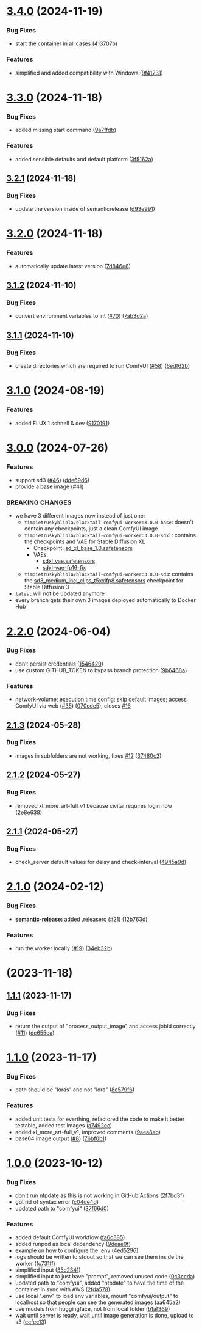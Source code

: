 # [3.4.0](https://github.com/blib-la/blacktail-comfyui-worker/compare/3.3.0...3.4.0) (2024-11-19)

### Bug Fixes

- start the container in all cases ([413707b](https://github.com/blib-la/blacktail-comfyui-worker/commit/413707bf130eb736afd682adac8b37fa64a5c9a4))

### Features

- simplified and added compatibility with Windows ([9f41231](https://github.com/blib-la/blacktail-comfyui-worker/commit/9f412316a743f0539981b408c1ccd0692cff5c82))

# [3.3.0](https://github.com/blib-la/blacktail-comfyui-worker/compare/3.2.1...3.3.0) (2024-11-18)

### Bug Fixes

- added missing start command ([9a7ffdb](https://github.com/blib-la/blacktail-comfyui-worker/commit/9a7ffdb078d2f75194c86ed0b8c2d027592e52c3))

### Features

- added sensible defaults and default platform ([3f5162a](https://github.com/blib-la/blacktail-comfyui-worker/commit/3f5162af85ee7d0002ad65a7e324c3850e00a229))

## [3.2.1](https://github.com/blib-la/blacktail-comfyui-worker/compare/3.2.0...3.2.1) (2024-11-18)

### Bug Fixes

- update the version inside of semanticrelease ([d93e991](https://github.com/blib-la/blacktail-comfyui-worker/commit/d93e991b82251d62500e20c367a087d22d58b20a))

# [3.2.0](https://github.com/blib-la/blacktail-comfyui-worker/compare/3.1.2...3.2.0) (2024-11-18)

### Features

- automatically update latest version ([7d846e8](https://github.com/blib-la/blacktail-comfyui-worker/commit/7d846e8ca3edcea869db3e680f0b423b8a98cc4c))

## [3.1.2](https://github.com/blib-la/blacktail-comfyui-worker/compare/3.1.1...3.1.2) (2024-11-10)

### Bug Fixes

- convert environment variables to int ([#70](https://github.com/blib-la/blacktail-comfyui-worker/issues/70)) ([7ab3d2a](https://github.com/blib-la/blacktail-comfyui-worker/commit/7ab3d2a234325c2a502002ea7bdee7df3e0c8dfe))

## [3.1.1](https://github.com/blib-la/blacktail-comfyui-worker/compare/3.1.0...3.1.1) (2024-11-10)

### Bug Fixes

- create directories which are required to run ComfyUI ([#58](https://github.com/blib-la/blacktail-comfyui-worker/issues/58)) ([6edf62b](https://github.com/blib-la/blacktail-comfyui-worker/commit/6edf62b0f4cd99dba5c22dd76f51c886f57a28ed))

# [3.1.0](https://github.com/blib-la/blacktail-comfyui-worker/compare/3.0.0...3.1.0) (2024-08-19)

### Features

- added FLUX.1 schnell & dev ([9170191](https://github.com/blib-la/blacktail-comfyui-worker/commit/9170191eccb65de2f17009f68952a18fc008fa6a))

# [3.0.0](https://github.com/blib-la/blacktail-comfyui-worker/compare/2.2.0...3.0.0) (2024-07-26)

### Features

- support sd3 ([#46](https://github.com/blib-la/blacktail-comfyui-worker/issues/46)) ([dde69d6](https://github.com/blib-la/blacktail-comfyui-worker/commit/dde69d6ca75eb7e4c5f01fd17e6da5b62f8a401f))
- provide a base image (#41)

### BREAKING CHANGES

- we have 3 different images now instead of just one:
  - `timpietruskyblibla/blacktail-comfyui-worker:3.0.0-base`: doesn't contain any checkpoints, just a clean ComfyUI image
  - `timpietruskyblibla/blacktail-comfyui-worker:3.0.0-sdxl`: contains the checkpoints and VAE for Stable Diffusion XL
    - Checkpoint: [sd_xl_base_1.0.safetensors](https://huggingface.co/stabilityai/stable-diffusion-xl-base-1.0)
    - VAEs:
      - [sdxl_vae.safetensors](https://huggingface.co/stabilityai/sdxl-vae/)
      - [sdxl-vae-fp16-fix](https://huggingface.co/madebyollin/sdxl-vae-fp16-fix/)
  - `timpietruskyblibla/blacktail-comfyui-worker:3.0.0-sd3`: contains the [sd3_medium_incl_clips_t5xxlfp8.safetensors](https://huggingface.co/stabilityai/stable-diffusion-3-medium) checkpoint for Stable Diffusion 3
- `latest` will not be updated anymore
- every branch gets their own 3 images deployed automatically to Docker Hub

# [2.2.0](https://github.com/blib-la/blacktail-comfyui-worker/compare/2.1.3...2.2.0) (2024-06-04)

### Bug Fixes

- don’t persist credentials ([1546420](https://github.com/blib-la/blacktail-comfyui-worker/commit/15464201b24de0746fe365e7635540330887a393))
- use custom GITHUB_TOKEN to bypass branch protection ([9b6468a](https://github.com/blib-la/blacktail-comfyui-worker/commit/9b6468a40b8a476d7812423ff6fe7b73f5f91f1d))

### Features

- network-volume; execution time config; skip default images; access ComfyUI via web ([#35](https://github.com/blib-la/blacktail-comfyui-worker/issues/35)) ([070cde5](https://github.com/blib-la/blacktail-comfyui-worker/commit/070cde5460203e24e3fbf68c4ff6c9a9b7910f3f)), closes [#16](https://github.com/blib-la/blacktail-comfyui-worker/issues/16)

## [2.1.3](https://github.com/blib-la/blacktail-comfyui-worker/compare/2.1.2...2.1.3) (2024-05-28)

### Bug Fixes

- images in subfolders are not working, fixes [#12](https://github.com/blib-la/blacktail-comfyui-worker/issues/12) ([37480c2](https://github.com/blib-la/blacktail-comfyui-worker/commit/37480c2d217698f799f6388ff311b9f8c6c38804))

## [2.1.2](https://github.com/blib-la/blacktail-comfyui-worker/compare/2.1.1...2.1.2) (2024-05-27)

### Bug Fixes

- removed xl_more_art-full_v1 because civitai requires login now ([2e8e638](https://github.com/blib-la/blacktail-comfyui-worker/commit/2e8e63801a7672e4923eaad0c18a4b3e2c14d79c))

## [2.1.1](https://github.com/blib-la/blacktail-comfyui-worker/compare/2.1.0...2.1.1) (2024-05-27)

### Bug Fixes

- check_server default values for delay and check-interval ([4945a9d](https://github.com/blib-la/blacktail-comfyui-worker/commit/4945a9d65b55aae9117591c8d64f9882d200478e))

# [2.1.0](https://github.com/blib-la/blacktail-comfyui-worker/compare/2.0.0...2.1.0) (2024-02-12)

### Bug Fixes

- **semantic-release:** added .releaserc ([#21](https://github.com/blib-la/blacktail-comfyui-worker/issues/21)) ([12b763d](https://github.com/blib-la/blacktail-comfyui-worker/commit/12b763d8703ce07331a16d4013975f9edc4be3ff))

### Features

- run the worker locally ([#19](https://github.com/blib-la/blacktail-comfyui-worker/issues/19)) ([34eb32b](https://github.com/blib-la/blacktail-comfyui-worker/commit/34eb32b72455e6e628849e50405ed172d846d2d9))

# (2023-11-18)

## [1.1.1](https://github.com/blib-la/blacktail-comfyui-worker/compare/1.1.0...1.1.1) (2023-11-17)

### Bug Fixes

- return the output of "process_output_image" and access jobId correctly ([#11](https://github.com/blib-la/blacktail-comfyui-worker/issues/11)) ([dc655ea](https://github.com/blib-la/blacktail-comfyui-worker/commit/dc655ea0dd0b294703f52f6017ce095c3b411527))

# [1.1.0](https://github.com/blib-la/blacktail-comfyui-worker/compare/1.0.0...1.1.0) (2023-11-17)

### Bug Fixes

- path should be "loras" and not "lora" ([8e579f6](https://github.com/blib-la/blacktail-comfyui-worker/commit/8e579f63e18851b0be67bff7a42a8e8a46223f2b))

### Features

- added unit tests for everthing, refactored the code to make it better testable, added test images ([a7492ec](https://github.com/blib-la/blacktail-comfyui-worker/commit/a7492ec8f289fc64b8e54c319f47804c0a15ae54))
- added xl_more_art-full_v1, improved comments ([9aea8ab](https://github.com/blib-la/blacktail-comfyui-worker/commit/9aea8abe1375f3d48aa9742c444b5242111e3121))
- base64 image output ([#8](https://github.com/blib-la/blacktail-comfyui-worker/issues/8)) ([76bf0b1](https://github.com/blib-la/blacktail-comfyui-worker/commit/76bf0b166b992a208c53f5cb98bd20a7e3c7f933))

# [1.0.0](https://github.com/blib-la/blacktail-comfyui-worker/compare/ecfec1349da0d04ea5f21c82d8903e1a5bd3c923...1.0.0) (2023-10-12)

### Bug Fixes

- don't run ntpdate as this is not working in GitHub Actions ([2f7bd3f](https://github.com/blib-la/blacktail-comfyui-worker/commit/2f7bd3f71f24dd3b6ecc56f3a4c27bbc2d140eca))
- got rid of syntax error ([c04de4d](https://github.com/blib-la/blacktail-comfyui-worker/commit/c04de4dea93dbe586a9a887e04907b33597ff73e))
- updated path to "comfyui" ([37f66d0](https://github.com/blib-la/blacktail-comfyui-worker/commit/37f66d04b8c98810714ffbc761412f3fcdb1d861))

### Features

- added default ComfyUI workflow ([fa6c385](https://github.com/blib-la/blacktail-comfyui-worker/commit/fa6c385e0dc9487655b42772bb6f3a5f5218864e))
- added runpod as local dependency ([9deae9f](https://github.com/blib-la/blacktail-comfyui-worker/commit/9deae9f5ec723b93540e6e2deac04b8650cf872a))
- example on how to configure the .env ([4ed5296](https://github.com/blib-la/blacktail-comfyui-worker/commit/4ed529601394e8a105d171ab1274737392da7df5))
- logs should be written to stdout so that we can see them inside the worker ([fc731ff](https://github.com/blib-la/blacktail-comfyui-worker/commit/fc731fffcd79af67cf6fcdf6a6d3df6b8e30c7b5))
- simplified input ([35c2341](https://github.com/blib-la/blacktail-comfyui-worker/commit/35c2341deca346d4e6df82c36e101b7495f3fc03))
- simplified input to just have "prompt", removed unused code ([0c3ccda](https://github.com/blib-la/blacktail-comfyui-worker/commit/0c3ccda9c5c8cdc56eae829bb358ceb532b36371))
- updated path to "comfyui", added "ntpdate" to have the time of the container in sync with AWS ([2fda578](https://github.com/blib-la/blacktail-comfyui-worker/commit/2fda578d62460275abec11d6b2fbe5123d621d5f))
- use local ".env" to load env variables, mount "comfyui/output" to localhost so that people can see the generated images ([aa645a2](https://github.com/blib-la/blacktail-comfyui-worker/commit/aa645a233cd6951d296d68f7ddcf41b14b3f4cf9))
- use models from huggingface, not from local folder ([b1af369](https://github.com/blib-la/blacktail-comfyui-worker/commit/b1af369bb577c0aaba8875d8b2076e1888356929))
- wait until server is ready, wait until image generation is done, upload to s3 ([ecfec13](https://github.com/blib-la/blacktail-comfyui-worker/commit/ecfec1349da0d04ea5f21c82d8903e1a5bd3c923))
